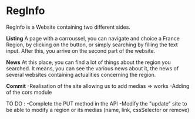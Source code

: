 # RegInfo

RegInfo is a Website containing two different sides.

**Listing** 
A page with a carroussel, you can navigate and choice a France Region, by clicking on the button, or simply searching by filling the text input.
After this, you arrive on the second part of the website.



**News** 
At this place, you can find a lot of things about the region you searched.
It means, you can see the various news about it, the news of several websites containing actualities concerning the region.


**Commit**
-Realisation of the site allowing us to add medias => works
-Adding of the cors module 


TO DO : 
-Complete the PUT method in the API
-Modify the "update" site to be able to modify a region or its medias (name, link, cssSelector or remove)

